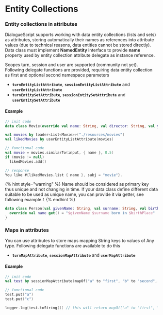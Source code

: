 # Entity Collections

### Entity collections in attributes <a id="Entity-collections-in-attributes"></a>

DialogueScript supports working with data entity collections \(lists and sets\) as attributes, storing automatically their names as references into attribute values \(due to technical reasons, data entities cannot be stored directly\). Data class must implement **NamedEntity** interface to provide **name** property used by entity collection attribute delegate as instance reference.

Scopes turn, session and user are supported \(community not yet\). Following delegate functions are provided, requiring data entity collection as first and optional second namespace parameters

* **`turnEntityListAttribute`**, **`sessionEntityListAttribute`** and **`userEntityListAttribute`**
* **`turnEntitySetAttribute`**, **`sessionEntitySetAttribute`** and **`userEntitySetAttribute`**

#### Example <a id="Example"></a>

```kotlin
// init code
data class Movie(override val name: String, val director: String, val year: Int) : NamedEntity

val movies by loader<List<Movie>>("./resources/movies")
val likedMovies by userEntityListAttribute(movies)

// functional code
val movie = movies.similarTo(input, { name }, 0.5)
if (movie != null)
  likedMovies.add()

// response
You like #{likedMovies.list { name }, subj = "movie"}.
```

{% hint style="warning" %}
Name should be considered as primary key thus unique and not changing in time. If your data class define different data suitable to be used as unique name, you can provide it via getter, see following example.`1`
{% endhint %}

```kotlin
data class Person(val givenName: String, val surname: String, val birthPlace: String) : NamedEntity {
  override val name get() = "$givenName $surname born in $birthPlace"
}
```

### Maps in attributes <a id="Maps-in-attributes"></a>

You can use attributes to store maps mapping String keys to values of Any type. Following delegate functions are available to do this

* **`turnMapAttribute`**, **`sessionMapAttribute`** and **`userMapAttribute`**

#### Example <a id="Example.1"></a>

```kotlin
// init code
val test by sessionMapAttribute(mapOf("a" to "first", "b" to "second", "c" to "third"))

// functional code
test.put("a")
test.put("c")

logger.log(test.toString()) // this will return mapOf("a" to "first", "c" to "third")
```

